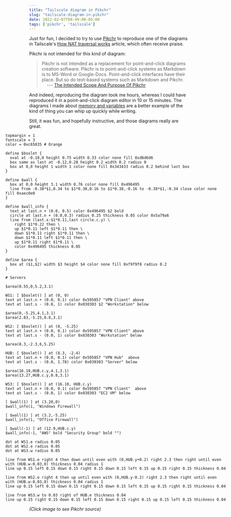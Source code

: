```yaml
---
title: "Tailscale diagram in Pikchr"
slug: "tailscale-diagram-in-pikchr"
date: 2022-02-07T00:49:00-05:00
tags: ['pikchr', 'tailscale']
---
```


Just for fun, I decided to try to use [Pikchr](https://pikchr.org) to
reproduce one of the diagrams in Tailscale's [How NAT traversal
works](https://tailscale.com/blog/how-nat-traversal-works/) article,
which often receive praise.

Pikchr is not intended for this kind of diagram:

> Pikchr is not intended as a replacement for point-and-click diagrams
> creation software. Pikchr is to point-and-click systems as Markdown
> is to MS-Word or Google-Docs. Point-and-click interfaces have their
> place. But so do text-based systems such as Markdown and Pikchr.<br/>
> &nbsp; &nbsp; --- [The Intended Scope And Purpose Of Pikchr](https://pikchr.org/home/doc/trunk/doc/purpose.md)

And indeed, reproducing the diagram took me hours, whereas I could
have reproduced it in a point-and-click diagram editor in 10 or 15
minutes. The diagrams I made about [memory and
variables](../cs-ramble/1b/) are a better example of the kind of thing
you can whip up quickly while writing.

Still, it was fun, and hopefully instructive, and those diagrams
really are great.

<!-- make the image wider than the usual 600px in this theme -->
<div style='width:700px;padding:auto;position:relative;left:-75px'>

```pikchr
topmargin = 1
fontscale = 3
color = 0xc65835 # Orange

define $boxlet {
  oval at -0.18,0 height 0.75 width 0.33 color none fill 0xd6d6d6
  box same as last at -0.12,0.28 height 0.2 width 0.2 radius 0
  box at 0,0 height 1 width 1 color none fill 0x343433 radius 0.2 behind last box
}

define $wall {
  box at 0,0 height 3.1 width 0.76 color none fill 0x496495
  line from -0.38*$1,0.34 to $1*0.38,0.16 to $1*0.38,-0.16 to -0.38*$1,-0.34 close color none fill 0xaec0e0
}

define $wall_info {
  text at last.n + (0.0, 0.5) color 0x496495 $2 bold
  circle at last.n + (0.0,0.3) radius 0.25 thickness 0.05 color 0x5a79a6
  line from (last.x-$1*0.11,last circle.c.y) \
    right $1*0.22 then \
    up $1*0.11 left $1*0.11 then \
    down $1*0.11 right $1*0.11 then \
    down $1*0.11 left $1*0.11 then \
    up $1*0.11 right $1*0.11 \
    color 0x496495 thickness 0.05
}

define $area {
  box at ($1,$2) width $3 height $4 color none fill 0xf9f9f8 radius 0.2
}

# Servers

$area(0.55,0,5.2,3.1)

WS1: [ $boxlet() ] at (0, 0)
text at last.n + (0.0, 0.1) color 0x595857 "VPN Client" above
text at last.s - (0.0, 1) color 0x030303 $2 "Workstation" below

$area(0,-5.25,4.1,3.1)
$area(2.83,-5.25,0.8,3.1)

WS2: [ $boxlet() ] at (0, -5.25)
text at last.n + (0.0, 0.1) color 0x595857 "VPN Client" above
text at last.s - (0.0, 1) color 0x030303 "Workstation" below

$area(8.3,-2.3,6,5.25)

HUB: [ $boxlet() ] at (8.3, -2.4)
text at last.n + (0.0, 0.1) color 0x595857 "VPN Hub"  above
text at last.s - (0.0, 1.78) color 0x030303 "Server" below

$area(16.10,HUB.c.y,4.1,3.1)
$area(13.27,HUB.c.y,0.8,3.1)

WS3: [ $boxlet() ] at (16.10, HUB.c.y)
text at last.n + (0.0, 0.1) color 0x595857 "VPN Client"  above
text at last.s - (0.0, 1) color 0x030303 "EC2 VM" below

[ $wall(1) ] at (3.20,0)
$wall_info(1, "Windows Firewall")

[ $wall(1) ] at (3.2,-5.25)
$wall_info(1, "Office Firewall")

[ $wall(-1) ] at (12.9,HUB.c.y)
$wall_info(-1, "AWS" bold "Security Group" bold "")

dot at WS1.e radius 0.05
dot at WS2.e radius 0.05
dot at WS3.w radius 0.05

line from WS1.e right 4 then down until even with (0,HUB.y+0.2) right 2.3 then right until even with (HUB.w-0.03,0) thickness 0.04 radius 1
line up 0.15 left 0.15 down 0.15 right 0.15 down 0.15 left 0.15 up 0.15 right 0.15 thickness 0.04

line from WS2.e right 4 then up until even with (0,HUB.y-0.2) right 2.3 then right until even with (HUB.w-0.03,0) thickness 0.04 radius 1
line up 0.15 left 0.15 down 0.15 right 0.15 down 0.15 left 0.15 up 0.15 right 0.15 thickness 0.04

line from WS3.w to 0.03 right of HUB.e thickness 0.04
line up 0.15 right 0.15 down 0.15 left 0.15 down 0.15 right 0.15 up 0.15 left 0.15 thickness 0.04
```
</div>

_(Click image to see Pikchr source)_
